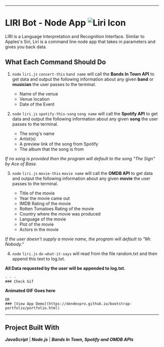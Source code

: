 - - - 
# LIRI Bot - Node App  ![Liri Icon](https://img.icons8.com/cotton/64/000000/artificial-intelligence.png)
LIRI is a Language Interpretation and Recognition Interface.
Similar to Apples's Siri, Liri is a command line node app that takes in parameters and gives you back data.

## What Each Command Should Do
1. `node` `liri.js` `concert-this` `band name` will call the **Bands In Town API** to get data and output the following information about any given **band** or **musician** the user passes to the terminal.

    * Name of the venue
    * Venue location
    * Date of the Event

2. `node` `liri.js` `spotify-this-song` `song name` will call the **Spotify API** to get data and output the following information about any given **song** the user passes to the terminal.

    * The song's name
    * Artist(s)
    * A preview link of the song from Spotify
    * The album that the song is from

_If no song is provided then the program will default to the song "The Sign" by Ace of Base._

3. `node` `liri.js` `movie-this` `movie name` will call the **OMDB API** to get data and output the following information about any given **movie** the user passes to the terminal.

    * Title of the movie
    * Year the movie came out
    * IMDB Rating of the movie
    * Rotten Tomatoes Rating of the movie
    * Country where the movie was produced
    * Language of the movie
    * Plot of the movie
    * Actors in the movie

_If the user doesn't supply a movie name, the program will default to "Mr. Nobody."_

4. `node` `liri.js` `do-what-it-says` will read from the file random.txt and then append this text to log.txt.

**All Data requested by the user will be appended to log.txt.**

```
- - - 
### Check Gif
```
**__Animated GIF Goes here__**

```
OR 
### [View App Demo](https://dendevpro.github.io/bootstrap-portfolio/portfolio.html)
```

- - - 

## Project Built With
**_JavaScript_**  |  **_Node.js_**  |  **_Bands In Town, Spotify and OMDB APIs_**
